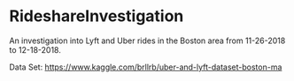 # RideshareInvestigation

An investigation into Lyft and Uber rides in the Boston area from 11-26-2018 to 12-18-2018.

Data Set:
https://www.kaggle.com/brllrb/uber-and-lyft-dataset-boston-ma
